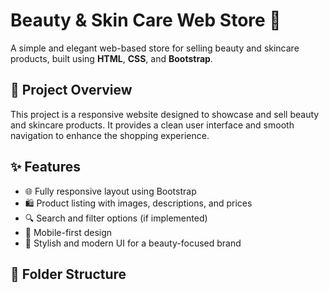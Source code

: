 # Beauty & Skin Care Web Store 🌸

A simple and elegant web-based store for selling beauty and skincare products, built using **HTML**, **CSS**, and **Bootstrap**.

## 💄 Project Overview

This project is a responsive website designed to showcase and sell beauty and skincare products. It provides a clean user interface and smooth navigation to enhance the shopping experience.

## ✨ Features

- 🌐 Fully responsive layout using Bootstrap
- 🛍️ Product listing with images, descriptions, and prices
- 🔍 Search and filter options (if implemented)
- 📱 Mobile-first design
- 🎨 Stylish and modern UI for a beauty-focused brand

## 📁 Folder Structure

